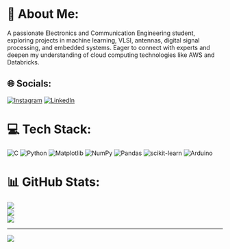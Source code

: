 # 💫 About Me:
A passionate Electronics and Communication Engineering student, exploring projects in machine learning, VLSI, antennas, digital signal processing, and embedded systems. Eager to connect with experts and deepen my understanding of cloud computing technologies like AWS and Databricks.


## 🌐 Socials:
[![Instagram](https://img.shields.io/badge/Instagram-%23E4405F.svg?logo=Instagram&logoColor=white)](https://instagram.com/_shreyas_v__) [![LinkedIn](https://img.shields.io/badge/LinkedIn-%230077B5.svg?logo=linkedin&logoColor=white)](https://linkedin.com/in/Shreyasone) 

# 💻 Tech Stack:
![C](https://img.shields.io/badge/c-%2300599C.svg?style=flat&logo=c&logoColor=white) ![Python](https://img.shields.io/badge/python-3670A0?style=flat&logo=python&logoColor=ffdd54) ![Matplotlib](https://img.shields.io/badge/Matplotlib-%23ffffff.svg?style=flat&logo=Matplotlib&logoColor=black) ![NumPy](https://img.shields.io/badge/numpy-%23013243.svg?style=flat&logo=numpy&logoColor=white) ![Pandas](https://img.shields.io/badge/pandas-%23150458.svg?style=flat&logo=pandas&logoColor=white) ![scikit-learn](https://img.shields.io/badge/scikit--learn-%23F7931E.svg?style=flat&logo=scikit-learn&logoColor=white) ![Arduino](https://img.shields.io/badge/-Arduino-00979D?style=flat&logo=Arduino&logoColor=white)
# 📊 GitHub Stats:
![](https://github-readme-stats.vercel.app/api?username=Shreyas-one&theme=aura&hide_border=false&include_all_commits=true&count_private=true)<br/>
![](https://github-readme-streak-stats.herokuapp.com/?user=Shreyas-one&theme=aura&hide_border=false)<br/>
![](https://github-readme-stats.vercel.app/api/top-langs/?username=Shreyas-one&theme=aura&hide_border=false&include_all_commits=true&count_private=true&layout=compact)

---
[![](https://visitcount.itsvg.in/api?id=Shreyas-one&icon=1&color=6)](https://visitcount.itsvg.in)

<!-- Proudly created with GPRM ( https://gprm.itsvg.in ) -->
